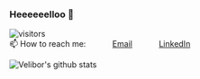 
### Heeeeeelloo 👋

![visitors](https://visitor-badge.glitch.me/badge?page_id=velibor7) <br>
📫 How to reach me:
&nbsp;&nbsp;&nbsp;&nbsp;&nbsp;&nbsp;&nbsp;&nbsp;&nbsp;&nbsp; [Email](velibor.va@gmail.com)
&nbsp;&nbsp;&nbsp;&nbsp;&nbsp;&nbsp;&nbsp;&nbsp;&nbsp;&nbsp; [LinkedIn](https://www.linkedin.com/in/veliborvasiljevic)
<br>

![Velibor's github stats](https://github-readme-stats.vercel.app/api?username=velibor7)
